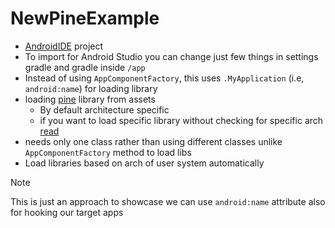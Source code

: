 # NewPineExample

- [AndroidIDE](https://m.androidide.com/) project
- To import for Android Studio you can change just few things in settings gradle and gradle inside `/app`
- Instead of using `AppComponentFactory`, this uses `.MyApplication` (i.e, `android:name`) for loading library
- loading [pine](https://github.com/canyie/pine) library from assets
    - By default architecture specific
    - if you want to load specific library without checking for specific arch [read](/app/src/main/java/com/newpine/example/README.md)
- needs only one class rather than using different classes unlike `AppComponentFactory` method to load libs
- Load libraries based on arch of user system automatically

> [!NOTE]
> This is just an approach to showcase we can use `android:name` attribute also for hooking our target apps
